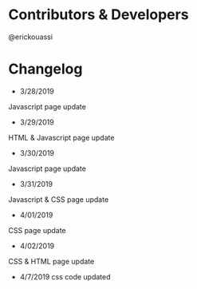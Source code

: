 # Contributors & Developers
@erickouassi

# Changelog

* 3/28/2019

Javascript page update

* 3/29/2019

HTML & Javascript page update

* 3/30/2019

Javascript page update

* 3/31/2019

Javascript & CSS page update

* 4/01/2019

CSS page update

* 4/02/2019

CSS & HTML page update

* 4/7/2019
css code updated


